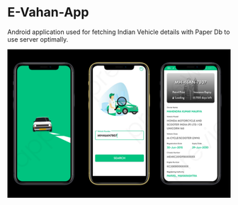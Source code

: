 # E-Vahan-App
Android application used for fetching Indian Vehicle details with Paper Db to use server optimally.


![alt text](https://raw.githubusercontent.com/KapilYadav-dev/E-Vahan-App/master/image1.png)
